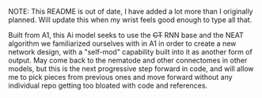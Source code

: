 NOTE: This README is out of date, I have added a lot more than I originally planned. Will update this when my wrist feels good enough to type all that.

Built from A1, this Ai model seeks to use the ~~CT~~ RNN base and the NEAT algorithm we familiarized ourselves with in A1 in order to create a new network design, with a "self-mod" capability built into it as another form of output. May come back to the nematode and other connectomes in other models, but this is the next progressive step forward in code, and will allow me to pick pieces from previous ones and move forward without any individual repo getting too bloated with code and references.